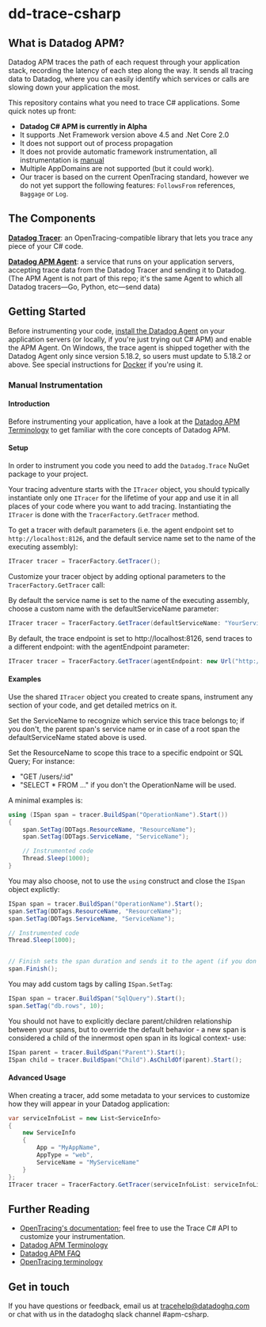 # dd-trace-csharp

## What is Datadog APM?

Datadog APM traces the path of each request through your application stack, recording the latency of each step along the way. It sends all tracing data to Datadog, where you can easily identify which services or calls are slowing down your application the most.

This repository contains what you need to trace C# applications. Some quick notes up front:

- **Datadog C# APM is currently in Alpha**
- It supports .Net Framework version above 4.5 and .Net Core 2.0
- It does not support out of process propagation
- It does not provide automatic framework instrumentation, all instrumentation is [manual](#manual-instrumentation)
- Multiple AppDomains are not supported (but it could work).
- Our tracer is based on the current OpenTracing standard, however we do not yet support the following features: `FollowsFrom` references, `Baggage` or `Log`.

## The Components


**[Datadog Tracer](https://github.com/DataDog/dd-trace-csharp)**: an OpenTracing-compatible library that lets you trace any piece of your C# code.

**[Datadog APM Agent](https://github.com/DataDog/datadog-trace-agent)**: a service that runs on your application servers, accepting trace data from the Datadog Tracer and sending it to Datadog. (The APM Agent is not part of this repo; it's the same Agent to which all Datadog tracers—Go, Python, etc—send data)

## Getting Started

Before instrumenting your code, [install the Datadog Agent](https://app.datadoghq.com/account/settings#agent) on your application servers (or locally, if you're just trying out C# APM) and enable the APM Agent. On Windows, the trace agent is shipped together with the Datadog Agent only since version 5.18.2, so users must update to 5.18.2 or above. See special instructions for [Docker](https://github.com/DataDog/docker-dd-agent#tracing--apm) if you're using it.

### Manual Instrumentation

#### Introduction

Before instrumenting your application, have a look at the [Datadog APM Terminology](https://docs.datadoghq.com/tracing/terminology/) to get familiar with the core concepts of Datadog APM.

#### Setup

In order to instrument you code you need to add the `Datadog.Trace` NuGet package to your project.

Your tracing adventure starts with the `ITracer` object, you should typically instantiate only one `ITracer` for the lifetime of your app and use it in all places of your code where you want to add tracing. Instantiating the `ITracer` is done with the `TracerFactory.GetTracer` method.

To get a tracer with default parameters (i.e. the agent endpoint set to `http://localhost:8126`, and the default service name set to the name of the executing assembly):

```csharp
ITracer tracer = TracerFactory.GetTracer();
```

Customize your tracer object by adding optional parameters to the `TracerFactory.GetTracer` call:

By default the service name is set to the name of the executing assembly, choose a custom name with the defaultServiceName parameter:

```csharp
ITracer tracer = TracerFactory.GetTracer(defaultServiceName: "YourServiceName")
```

By default, the trace endpoint is set to http://localhost:8126, send traces to a different endpoint: with the agentEndpoint parameter:

```csharp
ITracer tracer = TracerFactory.GetTracer(agentEndpoint: new Url("http://myendpoint:port"));
```

#### Examples

Use the shared `ITracer` object you created to create spans, instrument any section of your code, and get detailed metrics on it.

Set the ServiceName to recognize which service this trace belongs to; if you don't, the parent span's service name or in case of a root span the defaultServiceName stated above is used.

Set the ResourceName to scope this trace to a specific endpoint or SQL Query; For instance:
- "GET /users/:id"
- "SELECT * FROM ..."
if you don't the OperationName will be used.

A minimal examples is:

```csharp
using (ISpan span = tracer.BuildSpan("OperationName").Start())
{
    span.SetTag(DDTags.ResourceName, "ResourceName");
    span.SetTag(DDTags.ServiceName, "ServiceName");

    // Instrumented code
    Thread.Sleep(1000);
}
```

You may also choose, not to use the `using` construct and close the `ISpan` object explictly:

```csharp
ISpan span = tracer.BuildSpan("OperationName").Start();
span.SetTag(DDTags.ResourceName, "ResourceName");
span.SetTag(DDTags.ServiceName, "ServiceName");

// Instrumented code
Thread.Sleep(1000);


// Finish sets the span duration and sends it to the agent (if you don't call finish the data will never be sent to Datadog)
span.Finish();
```

You may add custom tags by calling `ISpan.SetTag`:

```csharp
ISpan span = tracer.BuildSpan("SqlQuery").Start();
span.SetTag("db.rows", 10);
```

You should not have to explicitly declare parent/children relationship between your spans, but to override the default behavior - a new span is considered a child of the innermost open span in its logical context- use:

```csharp
ISpan parent = tracer.BuildSpan("Parent").Start();
ISpan child = tracer.BuildSpan("Child").AsChildOf(parent).Start();
```

#### Advanced Usage

When creating a tracer, add some metadata to your services to customize how they will appear in your Datadog application:

```csharp
var serviceInfoList = new List<ServiceInfo>
{
    new ServiceInfo
    {
        App = "MyAppName",
        AppType = "web",
        ServiceName = "MyServiceName"
    }
};
ITracer tracer = TracerFactory.GetTracer(serviceInfoList: serviceInfoList);
```

## Further Reading

- [OpenTracing's documentation](https://github.com/opentracing/opentracing-csharp); feel free to use the Trace C# API to customize your instrumentation.
- [Datadog APM Terminology](https://docs.datadoghq.com/tracing/terminology/)
- [Datadog APM FAQ](https://docs.datadoghq.com/tracing/faq/)
- [OpenTracing terminology](https://github.com/opentracing/specification/blob/master/specification.md)

## Get in touch

If you have questions or feedback, email us at tracehelp@datadoghq.com or chat with us in the datadoghq slack channel #apm-csharp.
